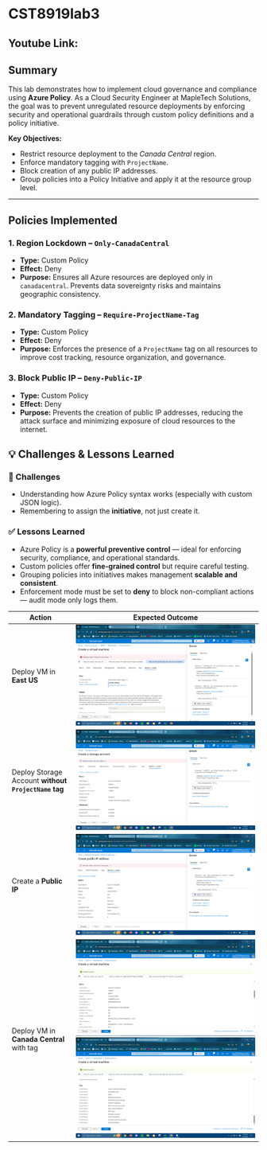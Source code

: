 # CST8919lab3

## Youtube Link: 

## Summary

This lab demonstrates how to implement cloud governance and compliance using **Azure Policy**. As a Cloud Security Engineer at MapleTech Solutions, the goal was to prevent unregulated resource deployments by enforcing security and operational guardrails through custom policy definitions and a policy initiative.

**Key Objectives:**
- Restrict resource deployment to the *Canada Central* region.
- Enforce mandatory tagging with `ProjectName`.
- Block creation of any public IP addresses.
- Group policies into a Policy Initiative and apply it at the resource group level.

---

## Policies Implemented

### 1. **Region Lockdown – `Only-CanadaCentral`**
- **Type:** Custom Policy
- **Effect:** Deny
- **Purpose:** Ensures all Azure resources are deployed only in `canadacentral`. Prevents data sovereignty risks and maintains geographic consistency.

### 2. **Mandatory Tagging – `Require-ProjectName-Tag`**
- **Type:** Custom Policy
- **Effect:** Deny
- **Purpose:** Enforces the presence of a `ProjectName` tag on all resources to improve cost tracking, resource organization, and governance.

### 3. **Block Public IP – `Deny-Public-IP`**
- **Type:** Custom Policy
- **Effect:** Deny
- **Purpose:** Prevents the creation of public IP addresses, reducing the attack surface and minimizing exposure of cloud resources to the internet.

## 💡 Challenges & Lessons Learned

### 🔄 Challenges
- Understanding how Azure Policy syntax works (especially with custom JSON logic).
- Remembering to assign the **initiative**, not just create it.

### ✅ Lessons Learned
- Azure Policy is a **powerful preventive control** — ideal for enforcing security, compliance, and operational standards.
- Custom policies offer **fine-grained control** but require careful testing.
- Grouping policies into initiatives makes management **scalable and consistent**.
- Enforcement mode must be set to **deny** to block non-compliant actions — audit mode only logs them.

| Action | Expected Outcome |
|--------|------------------|
| Deploy VM in **East US** | ![screenshot](screenshots/1.PNG) |
| Deploy Storage Account **without `ProjectName` tag** | ![screenshot](screenshots/2.PNG)|
| Create a **Public IP** | ![screenshot](screenshots/3.PNG)|
| Deploy VM in **Canada Central** with tag | ![screenshot](screenshots/4.PNG) ![screenshot](screenshots/5.PNG) |
